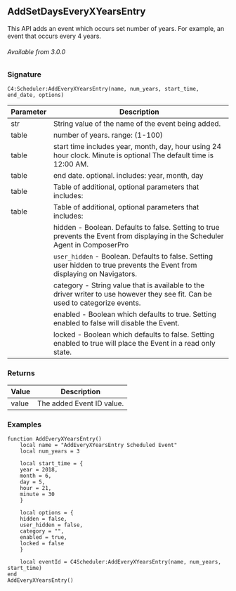 ## AddSetDaysEveryXYearsEntry

This API adds an event which occurs set number of years. For example, an event that occurs every 4 years.

###### Available from 3.0.0


### Signature

`C4:Scheduler:AddEveryXYearsEntry(name, num_years, start_time, end_date, options)`


| Parameter | Description |
| --- | --- |
| str | String value of the name of the event being added. |
| table | number of years. range: (1-100) |
| table | start time includes year, month, day, hour using 24 hour clock. Minute is optional  The default time is 12:00 AM. | 
| table | end date. optional. includes: year, month, day |
| table | Table of additional, optional parameters that includes: 
| table | Table of additional, optional parameters that includes: |
| | hidden - Boolean. Defaults to false. Setting to true prevents the Event from displaying in the Scheduler Agent in ComposerPro |
| | `user_hidden` - Boolean. Defaults to false. Setting user hidden to true prevents the Event from displaying on Navigators. |
| | category - String value that is available to the driver writer to use however they see fit. Can be used to categorize events. |
| | enabled - Boolean which defaults to true. Setting enabled to false will disable the Event. |
| | locked - Boolean which defaults to false. Setting enabled to true will place the Event in a read only state. |


### Returns

| Value | Description |
| --- | --- |
| value | The added Event ID value. |


### Examples

```
function AddEveryXYearsEntry()
	local name = "AddEveryXYearsEntry Scheduled Event"
	local num_years = 3

	local start_time = {
	year = 2018,
	month = 6,
	day = 5,
	hour = 21,
	minute = 30
	}
	
	local options = {
	hidden = false,
	user_hidden = false,
	category = "",
	enabled = true,
	locked = false
	}
	
	local eventId = C4Scheduler:AddEveryXYearsEntry(name, num_years, start_time)
end
AddEveryXYearsEntry()
```